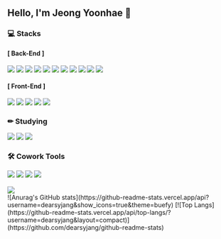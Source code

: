 ## Hello, I'm Jeong Yoonhae 👋
  <h3> 💻 Stacks </h3>
  <div>
  <h4> [ Back-End ] </h4>
  <img src="https://img.shields.io/badge/Python-3776AB?style=flat-square&logo=python&logoColor=white" />
    <img src="https://img.shields.io/badge/Django-092E20?style=flat-square&logo=Django&logoColor=white" />
    <img src="https://img.shields.io/badge/java-007396?style=flat-square&logo=java&logoColor=white"/>
    <img src="https://img.shields.io/badge/Spring Boot-6DB33F?style=flat-square&logo=Spring Boot&logoColor=white"/>
    <img src="https://img.shields.io/badge/Spring Security-6DB33F?style=flat-square&logo=Spring Security&logoColor=white"/>
    <img src="https://img.shields.io/badge/AWS-232F3E?style=flat-square&logo=AWS&logoColor=white" />
    <img src="https://img.shields.io/badge/Docker-2496ED?style=flat-square&logo=Docker&logoColor=white" />
    <img src="https://img.shields.io/badge/Jenkins-D24939?style=flat-square&logo=Jenkins&logoColor=white" />
    <img src="https://img.shields.io/badge/Linux-FCC624?style=flat-square&logo=Linux&logoColor=white" />
    <img src="https://img.shields.io/badge/Node.js-339933?style=flat-square&logo=Node.js&logoColor=white" />
    <img src="https://img.shields.io/badge/MySQL-4479A1?style=flat-square&logo=MySQL&logoColor=white" />
  </div>
  <div>
    <h4> [ Front-End ] </h4>
    <img src="https://img.shields.io/badge/HTML-E34F26?style=flat-square&logo=HTML5&logoColor=white"/>
    <img src="https://img.shields.io/badge/CSS3-F68212?style=flat-square&logo=CSS3&logoColor=white"/>  
    <img src="https://img.shields.io/badge/JavaScript-F7DF1E?style=flat-square&logo=JavaScript&logoColor=white"/>
    <img src="https://img.shields.io/badge/Vue.js-4FC08D?style=flat-square&logo=Vue.js&logoColor=white" />
    <img src="https://img.shields.io/badge/Bootstrap-7952B3?style=flat-square&logo=Bootstrap&logoColor=white"/>
  </div>
            
  <h3> ✏ Studying  </h3>
  <div>
  <img src="https://img.shields.io/badge/jquery-0769AD?style=flat-square&logo=jQuery&logoColor=white"/>
  <img src="https://img.shields.io/badge/SCSS-CC6699?style=flat-square&logo=Sass&logoColor=white"/>
  <img src="https://img.shields.io/badge/Kubernetes-326CE5?style=flat-square&logo=Kubernetes&logoColor=white" />
            
  <br>
            
  <h3> 🛠️ Cowork Tools </h3>
  <div>
  <img src="https://img.shields.io/badge/Git-F05032?style=flat-square&logo=Git&logoColor=white" />
  <img src="https://img.shields.io/badge/GitHub-181717?style=flat-square&logo=GitHub&logoColor=white"/>
  <img src="https://img.shields.io/badge/GitLab-FC6D26?style=flat-square&logo=GitLab&logoColor=white"/>
  <img src="https://img.shields.io/badge/Jira-0052CC?style=flat-square&logo=Jira&logoColor=white"/>
  <br>

  <br>
   <img src="http://mazandi.herokuapp.com/api?handle=jyh6456&theme=dark"/>
  <br>
![Anurag's GitHub stats](https://github-readme-stats.vercel.app/api?username=dearsyjang&show_icons=true&theme=buefy)
[![Top Langs](https://github-readme-stats.vercel.app/api/top-langs/?username=dearsyjang&layout=compact)](https://github.com/dearsyjang/github-readme-stats)
    
<!--
**JEONGYOONHAE/JEONGYOONHAE** is a ✨ _special_ ✨ repository because its `README.md` (this file) appears on your GitHub profile.

Here are some ideas to get you started:

- 🔭 I’m currently working on ...
- 🌱 I’m currently learning ...
- 👯 I’m looking to collaborate on ...
- 🤔 I’m looking for help with ...
- 💬 Ask me about ...
- 📫 How to reach me: ...
- 😄 Pronouns: ...
- ⚡ Fun fact: ...
-->
